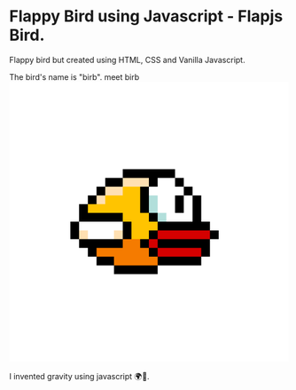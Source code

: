 # Flappy Bird using Javascript - Flapjs Bird.
Flappy bird but created using HTML, CSS and Vanilla Javascript.

The bird's name is "birb".
meet birb
![Image of birb](https://github.com/manavendrasen/flapjsbird/blob/master/images/birb.png "Birb")

I invented gravity using javascript 🌍🤗.
